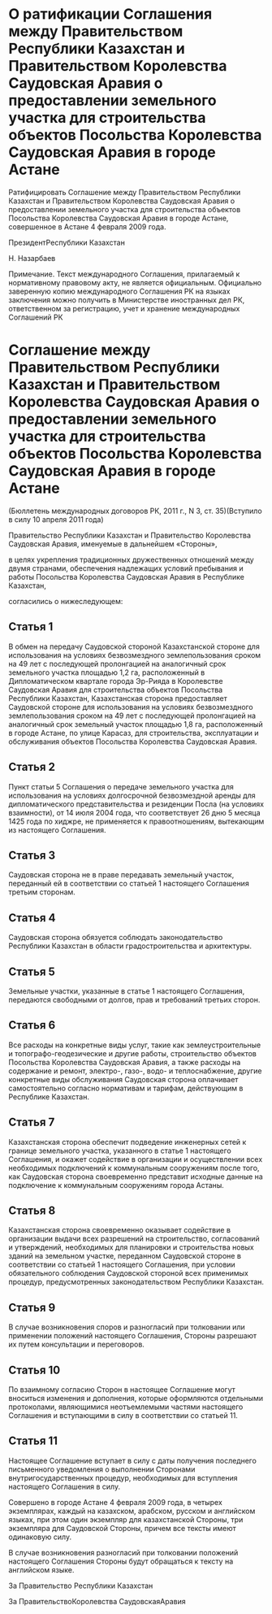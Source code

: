 # О ратификации Соглашения между Правительством Республики Казахстан и Правительством Королевства Саудовская Аравия о предоставлении земельного участка для строительства объектов Посольства Королевства Саудовская Аравия в городе Астане

Ратифицировать Соглашение между Правительством Республики Казахстан и Правительством Королевства Саудовская Аравия о предоставлении земельного участка для строительства объектов Посольства Королевства Саудовская Аравия в городе Астане, совершенное в Астане 4 февраля 2009 года.

ПрезидентРеспублики Казахстан

Н. Назарбаев

Примечание. Текст международного Соглашения, прилагаемый к нормативному правовому акту, не является официальным. Официально заверенную копию международного Соглашения РК на языках заключения можно получить в Министерстве иностранных дел РК, ответственном за регистрацию, учет и хранение международных Соглашений РК

# Соглашение между Правительством Республики Казахстан и Правительством Королевства Саудовская Аравия о предоставлении земельного участка для строительства объектов Посольства Королевства Саудовская Аравия в городе Астане

(Бюллетень международных договоров РК, 2011 г., N 3, ст. 35)(Вступило в силу 10 апреля 2011 года)

Правительство Республики Казахстан и Правительство Королевства Саудовская Аравия, именуемые в дальнейшем «Стороны»,

в целях укрепления традиционных дружественных отношений между двумя странами, обеспечения надлежащих условий пребывания и работы Посольства Королевства Саудовская Аравия в Республике Казахстан,

согласились о нижеследующем:

## Статья 1

В обмен на передачу Саудовской стороной Казахстанской стороне для использования на условиях безвозмездного землепользования сроком на 49 лет с последующей пролонгацией на аналогичный срок земельного участка площадью 1,2 га, расположенный в Дипломатическом квартале города Эр-Рияда в Королевстве Саудовская Аравия для строительства объектов Посольства Республики Казахстан, Казахстанская сторона предоставляет Саудовской стороне для использования на условиях безвозмездного землепользования сроком на 49 лет с последующей пролонгацией на аналогичный срок земельный участок площадью 1,8 га, расположенный в городе Астане, по улице Карасаз, для строительства, эксплуатации и обслуживания объектов Посольства Королевства Саудовская Аравия.

## Статья 2

Пункт статьи 5 Соглашения о передаче земельного участка для использования на условиях долгосрочной безвозмездной аренды для дипломатического представительства и резиденции Посла (на условиях взаимности), от 14 июля 2004 года, что соответствует 26 дню 5 месяца 1425 года по хиджре, не применяется к правоотношениям, вытекающим из настоящего Соглашения.

## Статья 3

Саудовская сторона не в праве передавать земельный участок, переданный ей в соответствии со статьей 1 настоящего Соглашения третьим сторонам.

## Статья 4

Саудовская сторона обязуется соблюдать законодательство Республики Казахстан в области градостроительства и архитектуры.

## Статья 5

Земельные участки, указанные в статье 1 настоящего Соглашения, передаются свободными от долгов, прав и требований третьих сторон.

## Статья 6

Все расходы на конкретные виды услуг, такие как землеустроительные и топографо-геодезические и другие работы, строительство объектов Посольства Королевства Саудовская Аравия, а также расходы на содержание и ремонт, электро-, газо-, водо- и теплоснабжение, другие конкретные виды обслуживания Саудовская сторона оплачивает самостоятельно согласно нормативам и тарифам, действующим в Республике Казахстан.

## Статья 7

Казахстанская сторона обеспечит подведение инженерных сетей к границе земельного участка, указанного в статье 1 настоящего Соглашения, и окажет содействие в организации и осуществлении всех необходимых подключений к коммунальным сооружениям после того, как Саудовская сторона своевременно представит исходные данные на подключение к коммунальным сооружениям города Астаны.

## Статья 8

Казахстанская сторона своевременно оказывает содействие в организации выдачи всех разрешений на строительство, согласований и утверждений, необходимых для планировки и строительства новых зданий на земельном участке, переданном Саудовской стороне в соответствии со статьей 1 настоящего Соглашения, при условии обязательного соблюдения Саудовской стороной всех применимых процедур, предусмотренных законодательством Республики Казахстан.

## Статья 9

В случае возникновения споров и разногласий при толковании или применении положений настоящего Соглашения, Стороны разрешают их путем консультации и переговоров.

## Статья 10

По взаимному согласию Сторон в настоящее Соглашение могут вноситься изменения и дополнения, которые оформляются отдельными протоколами, являющимися неотъемлемыми частями настоящего Соглашения и вступающими в силу в соответствии со статьей 11.

## Статья 11

Настоящее Соглашение вступает в силу с даты получения последнего письменного уведомления о выполнении Сторонами внутригосударственных процедур, необходимых для вступления настоящего Соглашения в силу.

Совершено в городе Астане 4 февраля 2009 года, в четырех экземплярах, каждый на казахском, арабском, русском и английском языках, при этом один экземпляр для казахстанской Стороны, три экземпляра для Саудовской Стороны, причем все тексты имеют одинаковую силу.

В случае возникновения разногласий при толковании положений настоящего Соглашения Стороны будут обращаться к тексту на английском языке.

За Правительство Республики Казахстан

За ПравительствоКоролевства СаудовскаяАравия

